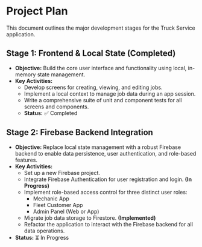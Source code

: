 # Project Plan

This document outlines the major development stages for the Truck Service application.

## Stage 1: Frontend & Local State (Completed)

- **Objective:** Build the core user interface and functionality using local, in-memory state management.
- **Key Activities:**
  - Develop screens for creating, viewing, and editing jobs.
  - Implement a local context to manage job data during an app session.
  - Write a comprehensive suite of unit and component tests for all screens and components.
  - **Status:** ✅ Completed

## Stage 2: Firebase Backend Integration

- **Objective:** Replace local state management with a robust Firebase backend to enable data persistence, user authentication, and role-based features.
- **Key Activities:**
  - Set up a new Firebase project.
  - Integrate Firebase Authentication for user registration and login. **(In Progress)**
  - Implement role-based access control for three distinct user roles:
    - Mechanic App
    - Fleet Customer App
    - Admin Panel (Web or App)
  - Migrate job data storage to Firestore. **(Implemented)**
  - Refactor the application to interact with the Firebase backend for all data operations.
- **Status:** ⏳ In Progress
